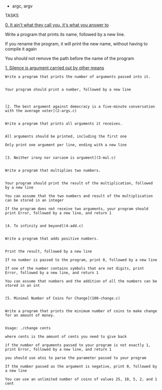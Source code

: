  - argc, argv


 TASKS


 [0. It ain't what they call you, it's what you answer to](0-whatsmyname.c)


 Write a program that prints its name, followed by a new line.


 If you rename the program, it will print the new name, without having to compile it again

 You should not remove the path before the name of the program


 [1. Silence is argument carried out by other means](1-args.c)


	Write a program that prints the number of arguments passed into it.


	Your program should print a number, followed by a new line



	[2. The best argument against democracy is a five-minute conversation with the average voter](2-args.c)


	Write a program that prints all arguments it receives.


	All arguments should be printed, including the first one

	Only print one argument per line, ending with a new line


	[3. Neither irony nor sarcasm is argument](3-mul.c)


	Write a program that multiplies two numbers.


	Your program should print the result of the multiplication, followed by a new line

	You can assume that the two numbers and result of the multiplication can be stored in an integer

	If the program does not receive two arguments, your program should print Error, followed by a new line, and return 1


	[4. To infinity and beyond](4-add.c)


	Write a program that adds positive numbers.


	Print the result, followed by a new line

	If no number is passed to the program, print 0, followed by a new line

	If one of the number contains symbols that are not digits, print Error, followed by a new line, and return 1

	You can assume that numbers and the addition of all the numbers can be stored in an int


	[5. Minimal Number of Coins for Change](100-change.c)


	Write a program that prints the minimum number of coins to make change for an amount of money.


	Usage: ./change cents

	where cents is the amount of cents you need to give back

	if the number of arguments passed to your program is not exactly 1, print Error, followed by a new line, and return 1

	you should use atoi to parse the parameter passed to your program

	If the number passed as the argument is negative, print 0, followed by a new line

	You can use an unlimited number of coins of values 25, 10, 5, 2, and 1 cent


